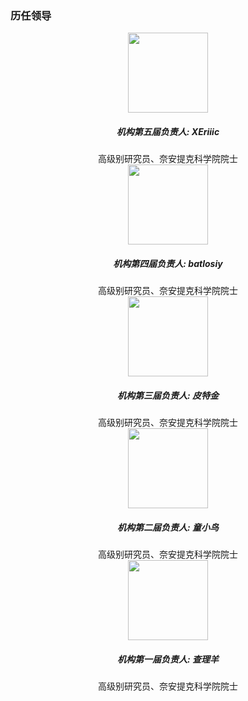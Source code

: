 <h3 class="text-center">历任领导</h3>
<center>
<img src="/doc/images/avatar_xeriiic.jpg" width="128px"/><br/>
<h5><b>机构第五届负责人: XEriiic</b></h5>
高级别研究员、奈安提克科学院院士
<br/>
<img src="/doc/images/avatar_batlosiy.jpg" width="128px"/><br/>
<h5><b>机构第四届负责人: batlosiy</b></h5>
高级别研究员、奈安提克科学院院士
<br/>
<img src="/doc/images/avatar_peterjin.jpg" width="128px"/><br/>
<h5><b>机构第三届负责人: 皮特金</b></h5>
高级别研究员、奈安提克科学院院士
<br/>
<img src="/doc/images/avatar_mbkotori.jpg" width="128px"/><br/>
<h5><b>机构第二届负责人: 童小鸟</b></h5>
高级别研究员、奈安提克科学院院士
<br/>
<img src="/doc/images/avatar_charleyang.jpg" width="128px"/><br/>
<h5><b>机构第一届负责人: 查理羊</b></h5>
高级别研究员、奈安提克科学院院士
</center>